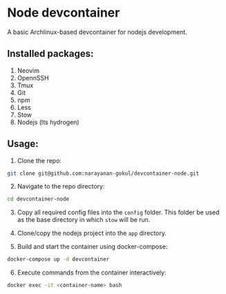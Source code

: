 # Node devcontainer

A basic Archlinux-based devcontainer for nodejs development.

## Installed packages:

1. Neovim
2. OpennSSH
3. Tmux
4. Git
5. npm
6. Less
7. Stow
8. Nodejs (lts hydrogen)

## Usage:

1. Clone the repo:

```bash
git clone git@github.com:narayanan-gokul/devcontainer-node.git
```

2. Navigate to the repo directory:

```bash
cd devcontainer-node
```

3. Copy all required config files into the `config` folder. This folder be used
as the base directory in which `stow` will be run.

4. Clone/copy the nodejs project into the `app` directory.

5. Build and start the container using docker-compose:

```bash
docker-compose up -d devcontainer
```

6. Execute commands from the container interactively:

```bash
docker exec -it <container-name> bash
```
